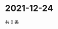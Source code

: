 # 2021-12-24

共 0 条

<!-- BEGIN WEIBO -->
<!-- 最后更新时间 Fri Dec 24 2021 23:09:24 GMT+0800 (China Standard Time) -->

<!-- END WEIBO -->
